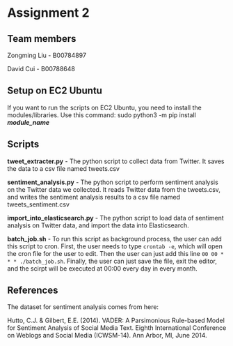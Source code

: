 # Assignment 2

## Team members
Zongming Liu - B00784897

David Cui - B00788648

## Setup on EC2 Ubuntu
If you want to run the scripts on EC2 Ubuntu, you need to install the modules/libraries.
Use this command: sudo python3 -m pip install ___module_name___

## Scripts
**tweet_extracter.py** - The python script to collect data from Twitter. It saves the data to a csv file named tweets.csv

**sentiment_analysis.py** - The python script to perform sentiment analysis on the Twitter data we collected. It reads Twitter data from the tweets.csv, and writes the sentiment analysis results to a csv file named tweets_sentiment.csv

**import_into_elasticsearch.py** - The python script to load data of sentiment analysis on Twitter data, and import the data into Elasticsearch.

**batch_job.sh** - To run this script as background process, the user can add this script to cron. First, the user needs to type `crontab -e`, which will open the cron file for the user to edit. Then the user can just add this line `00 00 * * * ./batch_job.sh`. Finally, the user can just save the file, exit the editor, and the scirpt will be executed at 00:00 every day in every month.

## References
The dataset for sentiment analysis comes from here:

Hutto, C.J. & Gilbert, E.E. (2014). VADER: A Parsimonious Rule-based Model for Sentiment Analysis of Social Media Text. Eighth International Conference on Weblogs and Social Media (ICWSM-14). Ann Arbor, MI, June 2014.

